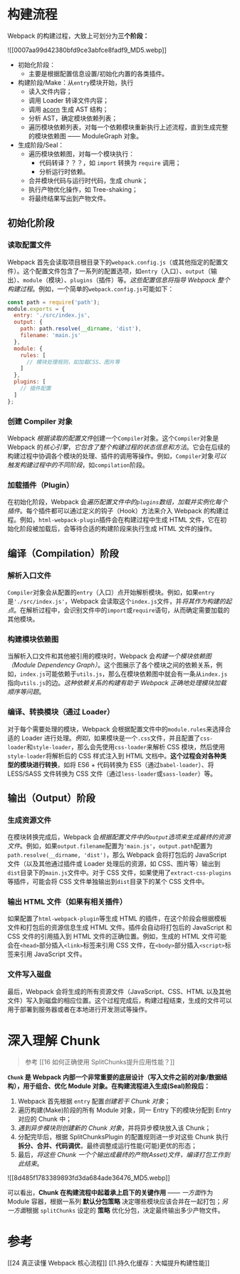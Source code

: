 
# 构建流程
Webpack 的构建过程，大致上可划分为**三个阶段：**

![[0007aa99d42380bfd9ce3abfce8fadf9_MD5.webp]]

- 初始化阶段：
	- 主要是根据配置信息设置/初始化内置的各类插件。
- 构建阶段/Make：从`entry`模块开始，执行
	- 读入文件内容；
	- 调用 Loader 转译文件内容；
	- 调用 [acorn](https://link.juejin.cn/?target=https%3A%2F%2Fwww.npmjs.com%2Fpackage%2Facorn) 生成 AST 结构；
	- 分析 AST，确定模块依赖列表；
	- 遍历模块依赖列表，对每一个依赖模块重新执行上述流程，直到生成完整的模块依赖图 —— ModuleGraph 对象。
- 生成阶段/Seal：
	- 遍历模块依赖图，对每一个模块执行：
		- 代码转译？？？，如 `import` 转换为 `require` 调用；
		- 分析运行时依赖。
	- 合并模块代码与运行时代码，生成 chunk；
	- 执行产物优化操作，如 Tree-shaking；
	- 将最终结果写出到产物文件。



## 初始化阶段
 
### 读取配置文件

Webpack 首先会读取项目根目录下的`webpack.config.js`（或其他指定的配置文件）。这个配置文件包含了一系列的配置选项，如`entry`（入口）、`output`（输出）、`module`（模块）、`plugins`（插件）等。*这些配置信息将指导 Webpack 整个构建过程*。例如，一个简单的`webpack.config.js`可能如下：

```js
const path = require('path');
module.exports = {
  entry: './src/index.js',
  output: {
    path: path.resolve(__dirname, 'dist'),
    filename: 'main.js'
  },
  module: {
    rules: [
      // 模块处理规则，如加载CSS、图片等
    ]
  },
  plugins: [
    // 插件配置
  ]
};
```

### 创建 Compiler 对象
Webpack *根据读取的配置文件*创建一个`Compiler`对象。这个`Compiler`对象是 Webpack 的*核心引擎*，*它包含了整个构建过程的状态信息和方法*。它会在后续的构建过程中协调各个模块的处理、插件的调用等操作。例如，`Compiler`对象*可以触发构建过程中的不同阶段*，如`compilation`阶段。

### 加载插件（Plugin）

在初始化阶段，Webpack 会*遍历配置文件中的`plugins`数组，加载并实例化每个插件*。每个插件都可以通过定义的钩子（Hook）方法来介入 Webpack 的构建过程。例如，`html-webpack-plugin`插件会在构建过程中生成 HTML 文件，它在初始化阶段被加载后，会等待合适的构建阶段来执行生成 HTML 文件的操作。



## 编译（Compilation）阶段

### 解析入口文件

`Compiler`对象会从配置的`entry`（入口）点开始解析模块。例如，如果`entry`是`'./src/index.js'`，Webpack 会读取这个`index.js`文件，并*将其作为构建的起点*。在解析过程中，会识别文件中的`import`或`require`语句，从而确定需要加载的其他模块。

### 构建模块依赖图

当解析入口文件和其他被引用的模块时，Webpack 会*构建一个模块依赖图（Module Dependency Graph）*。这个图展示了各个模块之间的依赖关系，例如，`index.js`可能依赖于`utils.js`，那么在模块依赖图中就会有一条从`index.js`指向`utils.js`的边。*这种依赖关系的构建有助于 Webpack 正确地处理模块加载顺序等问题*。

### 编译、转换模块（通过 Loader）

对于每个需要处理的模块，Webpack 会根据配置文件中的`module.rules`来选择合适的 Loader 进行处理。*例如*，如果模块是一个`.css`文件，并且配置了`css-loader`和`style-loader`，那么会先使用`css-loader`来解析 CSS 模块，然后使用`style-loader`将解析后的 CSS 样式注入到 HTML 文档中。**这个过程会对各种类型的模块进行转换**，如将 ES6 + 代码转换为 ES5（通过`babel-loader`）、将 LESS/SASS 文件转换为 CSS 文件（通过`less-loader`或`sass-loader`）等。

## 输出（Output）阶段
### 生成资源文件

在模块转换完成后，Webpack 会*根据配置文件中的`output`选项来生成最终的资源文件*。例如，如果`output.filename`配置为`'main.js'`，`output.path`配置为`path.resolve(__dirname, 'dist')`，那么 Webpack 会将打包后的 JavaScript 文件（以及其他通过插件或 Loader 处理后的资源，如 CSS、图片等）输出到`dist`目录下的`main.js`文件中。对于 CSS 文件，如果使用了`extract-css-plugins`等插件，可能会将 CSS 文件单独输出到`dist`目录下的某个 CSS 文件中。

### 输出 HTML 文件（如果有相关插件）

如果配置了`html-webpack-plugin`等生成 HTML 的插件，在这个阶段会根据模板文件和打包后的资源信息生成 HTML 文件。插件会自动将打包后的 JavaScript 和 CSS 文件的引用插入到 HTML 文件的正确位置。例如，生成的 HTML 文件可能会在`<head>`部分插入`<link>`标签来引用 CSS 文件，在`<body>`部分插入`<script>`标签来引用 JavaScript 文件。

### 文件写入磁盘

最后，Webpack 会将生成的所有资源文件（JavaScript、CSS、HTML 以及其他文件）写入到磁盘的相应位置。这个过程完成后，构建过程结束，生成的文件可以用于部署到服务器或者在本地进行开发测试等操作。

# 深入理解 Chunk

> 参考 [[16 如何正确使用 SplitChunks提升应用性能？]]

**`Chunk` 是 Webpack 内部一个非常重要的底层设计（写入文件之前的对象/数据结构），用于组合、优化 Module 对象。在构建流程进入生成(Seal)阶段后：**
1. Webpack 首先根据 `entry` 配置*创建若干 Chunk 对象*；
2. 遍历构建(Make)阶段的所有 Module 对象，同一 Entry 下的模块分配到 Entry 对应的 Chunk 中；
3. *遇到异步模块则创建新的 Chunk 对象*，并将异步模块放入该 Chunk；
4. 分配完毕后，根据 SplitChunksPlugin 的配置规则进一步对这些 Chunk 执行**拆分、合并、代码调优**，最终调整成运行性能(可能)更优的形态；
5. 最后，*将这些 Chunk 一个个输出成最终的产物(Asset)文件，编译打包工作到此结束*。

![[8d485f1783389893fd3da684ade36476_MD5.webp]]

可以看出，**Chunk 在构建流程中起着承上启下的关键作用** —— *一方面*作为 Module 容器，根据一系列 **默认分包策略** 决定哪些模块应该合并在一起打包；*另一方面*根据 `splitChunks` 设定的 **策略** 优化分包，决定最终输出多少产物文件。


# 参考
[[24 真正读懂 Webpack 核心流程]]
[[1.持久化缓存：大幅提升构建性能]]